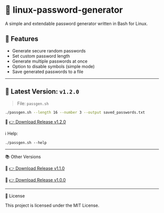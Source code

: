 # 🔐 linux-password-generator

A simple and extendable password generator written in Bash for Linux.

## 🚀 Features

- Generate secure random passwords
- Set custom password length
- Generate multiple passwords at once
- Option to disable symbols (simple mode)
- Save generated passwords to a file

---

## 📌 Latest Version: `v1.2.0`

> File: `passgen.sh`

```bash
./passgen.sh --length 16 --number 3 --output saved_passwords.txt
```

🔗 [👉 Download Release v1.2.0](https://github.com/farzan-dev13/linux-password-generator/releases/tag/v1.2.0)

ℹ️ Help:

```
./passgen.sh --help

```


---
📚 Other Versions

🔗 [👉 Download Release v1.1.0](https://github.com/farzan-dev13/linux-password-generator/releases/tag/v1.1.0)

🔗 [👉 Download Release v1.0.0](https://github.com/farzan-dev13/linux-password-generator/releases/tag/v1.0.0)

---

📄 License

This project is licensed under the MIT License.



